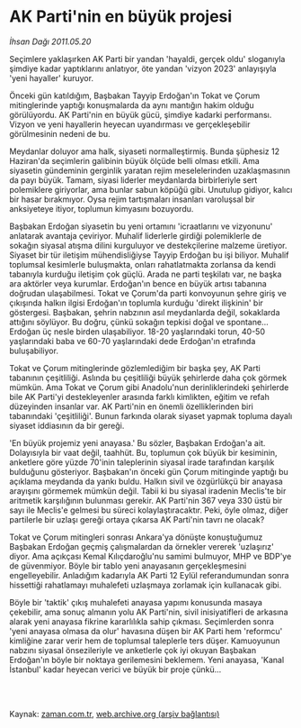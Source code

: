 # AK Parti'nin en büyük projesi

*İhsan Dağı 2011.05.20*

<td class="columnist-detail">
<p>Seçimlere yaklaşırken AK Parti bir yandan 'hayaldi, gerçek oldu' sloganıyla şimdiye kadar yaptıklarını anlatıyor, öte yandan 'vizyon 2023' anlayışıyla 'yeni hayaller' kuruyor.</p>
<p>
<div id="haberMetinDiv">
<p>Önceki gün katıldığım, Başbakan Tayyip Erdoğan'ın Tokat ve Çorum mitinglerinde yaptığı konuşmalarda da aynı mantığın hakim olduğu görülüyordu. AK Parti'nin en büyük gücü, şimdiye kadarki performansı. Vizyon ve yeni hayallerin heyecan uyandırması ve gerçekleşebilir görülmesinin nedeni de bu.
<p> Meydanlar doluyor ama halk, siyaseti normalleştirmiş. Bunda şüphesiz 12 Haziran'da seçimlerin galibinin büyük ölçüde belli olması etkili. Ama siyasetin gündeminin gerginlik yaratan rejim meselelerinden uzaklaşmasının da payı büyük. Tamam, siyasi liderler meydanlarda birbirleriyle sert polemiklere giriyorlar, ama bunlar sabun köpüğü gibi. Unutulup gidiyor, kalıcı bir hasar bırakmıyor. Oysa rejim tartışmaları insanları varoluşsal bir anksiyeteye itiyor, toplumun kimyasını bozuyordu.
<p> Başbakan Erdoğan siyasetin bu yeni ortamını 'icraatlarını ve vizyonunu' anlatarak avantaja çeviriyor. Muhalif liderlerle girdiği polemiklerle de sokağın siyasal atışma dilini kurguluyor ve destekçilerine malzeme üretiyor. Siyaset bir tür iletişim mühendisliğiyse Tayyip Erdoğan bu işi biliyor. Muhalif toplumsal kesimlerle buluşmakta, onları rahatlatmakta zorlansa da kendi tabanıyla kurduğu iletişim çok güçlü. Arada ne parti teşkilatı var, ne başka ara aktörler veya kurumlar. Erdoğan'ın bence en büyük artısı tabanına doğrudan ulaşabilmesi. Tokat ve Çorum'da parti konvoyunun şehre giriş ve çıkışında halkın ilgisi Erdoğan'ın toplumla kurduğu 'direkt ilişkinin' bir göstergesi. Başbakan, şehrin nabzının asıl meydanlarda değil, sokaklarda attığını söylüyor. Bu doğru, çünkü sokağın tepkisi doğal ve spontane... Erdoğan üç nesle birden ulaşabiliyor. 18-20 yaşlarındaki torun, 40-50 yaşlarındaki baba ve 60-70 yaşlarındaki dede Erdoğan'ın etrafında buluşabiliyor.
<p> Tokat ve Çorum mitinglerinde gözlemlediğim bir başka şey, AK Parti tabanının çeşitliliği. Aslında bu çeşitliliği büyük şehirlerde daha çok görmek mümkün. Ama Tokat ve Çorum gibi Anadolu'nun derinliklerindeki şehirlerde bile AK Parti'yi destekleyenler arasında farklı kimlikten, eğitim ve refah düzeyinden insanlar var. AK Parti'nin en önemli özelliklerinden biri tabanındaki 'çeşitliliği'. Bunun farkında olarak siyaset yapmak topluma dayalı siyaset iddiasının da bir gereği.
<p> 'En büyük projemiz yeni anayasa.' Bu sözler, Başbakan Erdoğan'a ait. Dolayısıyla bir vaat değil, taahhüt. Bu, toplumun çok büyük bir kesiminin, anketlere göre yüzde 70'inin taleplerinin siyasal irade tarafından karşılık bulduğunu gösteriyor. Başbakan'ın önceki gün Çorum mitinginde yaptığı bu açıklama meydanda da yankı buldu. Halkın sivil ve özgürlükçü bir anayasa arayışını görmemek mümkün değil. Tabii ki bu siyasal iradenin Meclis'te bir aritmetik karşılığının bulunması gerekir. AK Parti'nin 367 veya 330 üstü bir sayı ile Meclis'e gelmesi bu süreci kolaylaştıracaktır. Peki, öyle olmaz, diğer partilerle bir uzlaşı gereği ortaya çıkarsa AK Parti'nin tavrı ne olacak?
<p> Tokat ve Çorum mitingleri sonrası Ankara'ya dönüşte konuştuğumuz Başbakan Erdoğan geçmiş çalışmalardan da örnekler vererek 'uzlaşırız' diyor. Ama açıkçası Kemal Kılıçdaroğlu'nu samimi bulmuyor, MHP ve BDP'ye de güvenmiyor. Böyle bir tablo yeni anayasanın gerçekleşmesini engelleyebilir. Anladığım kadarıyla AK Parti 12 Eylül referandumundan sonra hissettiği rahatlamayı muhalefeti uzlaşmaya zorlamak için kullanacak gibi.
<p> Böyle bir 'taktik' çıkış muhalefeti anayasa yapımı konusunda masaya çekebilir, ama sonuç almanın yolu AK Parti'nin, sivil inisiyatifleri de arkasına alarak yeni anayasa fikrine kararlılıkla sahip çıkması. Seçimlerden sonra 'yeni anayasa olmasa da olur' havasına düşen bir AK Parti hem 'reformcu' kimliğine zarar verir hem de toplumsal taleplerle ters düşer. Kamuoyunun nabzını siyasal önsezileriyle ve anketlerle çok iyi okuyan Başbakan Erdoğan'ın böyle bir noktaya gerilemesini beklemem. Yeni anayasa, 'Kanal İstanbul' kadar heyecan verici ve büyük bir proje çünkü... </p></p></p></p></p></p></p></div>
</p>


<p><br>
		 </br></p></td>

Kaynak: [zaman.com.tr](http://zaman.com.tr/yazar.do?yazino=1136421), [web.archive.org (arşiv bağlantısı)](http://web.archive.org/web/20110726015352/http://www.zaman.com.tr:80/yazar.do?yazino=1136421)
